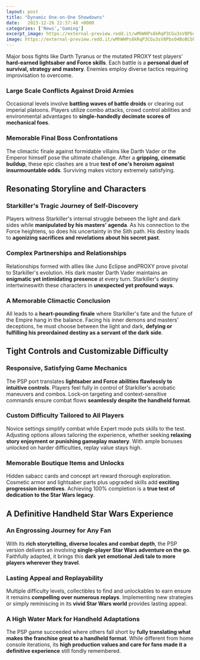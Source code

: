 ```yaml
---
layout: post
title: "Dynamic One-on-One Showdowns"
date:   2023-12-26 22:37:48 +0000
categories: ['News','Gaming']
excerpt_image: https://external-preview.redd.it/wMhWHPs8kRqP3CGu3sV8PbsO4BoBCbkRbUlURCbkO2c.jpg?auto=webp&amp;s=cb8028eb6ef871b014a4f2400ca92e85bdc2f343
image: https://external-preview.redd.it/wMhWHPs8kRqP3CGu3sV8PbsO4BoBCbkRbUlURCbkO2c.jpg?auto=webp&amp;s=cb8028eb6ef871b014a4f2400ca92e85bdc2f343
---
```


Major boss fights like Darth Tyranus or the mutated PROXY test players' **hard-earned lightsaber and Force skills**. Each battle is a **personal duel of survival, strategy and mastery**. Enemies employ diverse tactics requiring improvisation to overcome. 
### Large Scale Conflicts Against Droid Armies 
Occasional levels involve **battling waves of battle droids** or clearing out imperial platoons. Players utilize combo attacks, crowd control abilities and environmental advantages to **single-handedly decimate scores of mechanical foes**.
### Memorable Final Boss Confrontations  
The climactic finale against formidable villains like Darth Vader or the Emperor himself pose the ultimate challenge. After a **gripping, cinematic buildup**, these epic clashes are a true **test of one's heroism against insurmountable odds**. Surviving makes victory extremely satisfying.
## Resonating Storyline and Characters
### Starkiller's Tragic Journey of Self-Discovery
Players witness Starkiller's internal struggle between the light and dark sides while **manipulated by his masters' agenda**. As his connection to the Force heightens, so does his uncertainty in the Sith path. His destiny leads to **agonizing sacrifices and revelations about his secret past**.
### Complex Partnerships and Relationships  
Relationships formed with allies like Juno Eclipse andPROXY prove pivotal to Starkiller's evolution. His dark master Darth Vader maintains an **enigmatic yet intimidating presence** at every turn. Starkiller's destiny intertwineswith these characters in **unexpected yet profound ways**.
### A Memorable Climactic Conclusion  
All leads to a **heart-pounding finale** where Starkiller's fate and the future of the Empire hang in the balance. Facing his inner demons and masters' deceptions, he must choose between the light and dark, **defying or fulfilling his preordained destiny as a servant of the dark side**.
## Tight Controls and Customizable Difficulty
### Responsive, Satisfying Game Mechanics
The PSP port translates **lightsaber and Force abilities flawlessly to intuitive controls**. Players feel fully in control of Starkiller's acrobatic maneuvers and combos. Lock-on targeting and context-sensitive commands ensure combat flows **seamlessly despite the handheld format**.  
### Custom Difficulty Tailored to All Players
Novice settings simplify combat while Expert mode puts skills to the test. Adjusting options allows tailoring the experience, whether seeking **relaxing story enjoyment or punishing gameplay mastery**. With ample bonuses unlocked on harder difficulties, replay value stays high.
### Memorable Boutique Items and Unlocks 
Hidden sabacc cards and concept art reward thorough exploration. Cosmetic armor and lightsaber parts plus upgraded skills add **exciting progression incentives**. Achieving 100% completion is a **true test of dedication to the Star Wars legacy**.
## A Definitive Handheld Star Wars Experience 
### An Engrossing Journey for Any Fan
With its **rich storytelling, diverse locales and combat depth**, the PSP version delivers an involving **single-player Star Wars adventure on the go**. Faithfully adapted, it brings this **dark yet emotional Jedi tale to more players wherever they travel**. 
### Lasting Appeal and Replayability
Multiple difficulty levels, collectibles to find and unlockables to earn ensure it remains **compelling over numerous replays**. Implementing new strategies or simply reminiscing in its **vivid Star Wars world** provides lasting appeal. 
### A High Water Mark for Handheld Adaptations  
The PSP game succeeded where others fall short by **fully translating what makes the franchise great to a handheld format**. While different from home console iterations, its **high production values and care for fans made it a definitive experience** still fondly remembered.